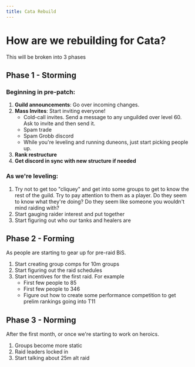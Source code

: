 ```yaml
---
title: Cata Rebuild
---
```


# How are we rebuilding for Cata?

This will be broken into 3 phases

## Phase 1 - Storming

### Beginning in pre-patch:

1. **Guild announcements**: Go over incoming changes.
1. **Mass Invites**: Start inviting everyone!
    - Cold-call invites. Send a message to any unguilded over level 60. Ask to invite and then send it.
    - Spam trade
    - Spam Grobb discord
    - While you're leveling and running duneons, just start picking people up.
1. **Rank restructure**
1. **Get discord in sync with new structure if needed**

### As we're leveling:

1. Try not to get too "cliquey" and get into some groups to get to know the rest of the guild. Try to pay attention to them as a player. Do they seem to know what they're doing? Do they seem like someone you wouldn't mind raiding with?
1. Start gauging raider interest and put together 
1. Start figuring out who our tanks and healers are

## Phase 2 - Forming

As people are starting to gear up for pre-raid BiS.

1. Start creating group comps for 10m groups
1. Start figuring out the raid schedules
1. Start incentives for the first raid. For example
    - First few people to 85
    - First few people to 346
    - Figure out how to create some performance competition to get prelim rankings going into T11

## Phase 3 - Norming

After the first month, or once we're starting to work on heroics.

1. Groups become more static
1. Raid leaders locked in
1. Start talking about 25m alt raid